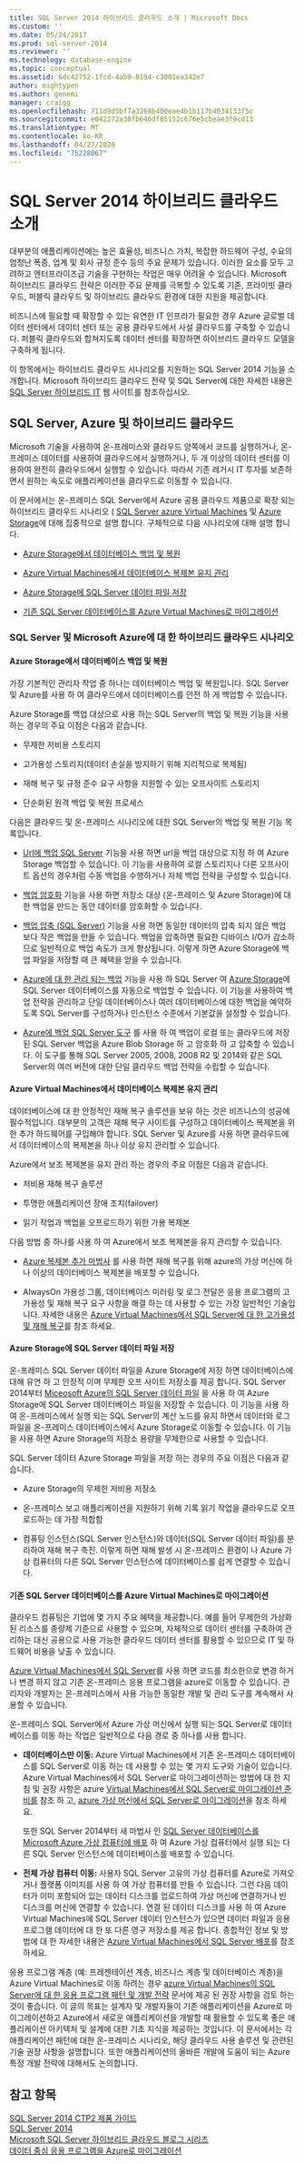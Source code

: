```yaml
---
title: SQL Server 2014 하이브리드 클라우드 소개 | Microsoft Docs
ms.custom: ''
ms.date: 05/24/2017
ms.prod: sql-server-2014
ms.reviewer: ''
ms.technology: database-engine
ms.topic: conceptual
ms.assetid: 6dc42752-1fcd-4ab9-8194-c3001ea342e7
author: mightypen
ms.author: genemi
manager: craigg
ms.openlocfilehash: 711d9d5bf7a3268b400eae4b1b117b4034133f5c
ms.sourcegitcommit: e042272a38fb646df05152c676e5cbeae3f9cd13
ms.translationtype: MT
ms.contentlocale: ko-KR
ms.lasthandoff: 04/27/2020
ms.locfileid: "75228067"
---
```

# <a name="introduction-to-sql-server-2014-hybrid-cloud"></a>SQL Server 2014 하이브리드 클라우드 소개
 대부분의 애플리케이션에는 높은 효율성, 비즈니스 가치, 복잡한 하드웨어 구성, 수요의 엄청난 폭증, 업계 및 회사 규정 준수 등의 주요 문제가 있습니다. 이러한 요소를 모두 고려하고 엔터프라이즈급 기술을 구현하는 작업은 매우 어려울 수 있습니다. Microsoft 하이브리드 클라우드 전략은 이러한 주요 문제를 극복할 수 있도록 기존, 프라이빗 클라우드, 퍼블릭 클라우드 및 하이브리드 클라우드 환경에 대한 지원을 제공합니다. 
 
 비즈니스에 필요할 때 확장할 수 있는 유연한 IT 인프라가 필요한 경우 Azure 글로벌 데이터 센터에서 데이터 센터 또는 공용 클라우드에서 사설 클라우드를 구축할 수 있습니다. 퍼블릭 클라우드와 합쳐지도록 데이터 센터를 확장하면 하이브리드 클라우드 모델을 구축하게 됩니다. 
 
 이 항목에서는 하이브리드 클라우드 시나리오를 지원하는 SQL Server 2014 기능을 소개합니다. Microsoft 하이브리드 클라우드 전략 및 SQL Server에 대한 자세한 내용은 [SQL Server 하이브리드 IT](https://www.microsoft.com/sqlserver/solutions-technologies/hybrid-It.aspx) 웹 사이트를 참조하십시오. 
 
## <a name="sql-server-azure-and-hybrid-cloud"></a>SQL Server, Azure 및 하이브리드 클라우드 
 Microsoft 기술을 사용하여 온-프레미스와 클라우드 양쪽에서 코드를 실행하거나, 온-프레미스 데이터를 사용하여 클라우드에서 실행하거나, 두 개 이상의 데이터 센터를 이용하여 완전히 클라우드에서 실행할 수 있습니다. 따라서 기존 레거시 IT 투자를 보존하면서 원하는 속도로 애플리케이션을 클라우드로 이동할 수 있습니다. 
 
 이 문서에서는 온-프레미스 SQL Server에서 Azure 공용 클라우드 제품으로 확장 되는 하이브리드 클라우드 시나리오 ( [SQL Server azure Virtual Machines](https://msdn.microsoft.com/library/azure/jj823132.aspx) 및 [Azure Storage](https://www.azure.com/documentation/services/storage/)에 대해 집중적으로 설명 합니다. 구체적으로 다음 시나리오에 대해 설명 합니다. 
 
-  [Azure Storage에서 데이터베이스 백업 및 복원](../../2014/getting-started/introduction-to-sql-server-2014-hybrid-cloud.md#backup) 
 
-  [Azure Virtual Machines에서 데이터베이스 복제본 유지 관리](../../2014/getting-started/introduction-to-sql-server-2014-hybrid-cloud.md#replica) 
 
-  [Azure Storage에 SQL Server 데이터 파일 저장](../../2014/getting-started/introduction-to-sql-server-2014-hybrid-cloud.md#store) 
 
-  [기존 SQL Server 데이터베이스를 Azure Virtual Machines로 마이그레이션](../../2014/getting-started/introduction-to-sql-server-2014-hybrid-cloud.md#migrate) 
 
### <a name="hybrid-cloud-scenarios-for-sql-server-and-microsoft-azure"></a>SQL Server 및 Microsoft Azure에 대 한 하이브리드 클라우드 시나리오 
 
#### <a name="backup-and-restore-databases-tofrom-azure-storage"></a><a name="backup"></a>Azure Storage에서 데이터베이스 백업 및 복원 
 가장 기본적인 관리자 작업 중 하나는 데이터베이스 백업 및 복원입니다. SQL Server 및 Azure를 사용 하 여 클라우드에서 데이터베이스를 안전 하 게 백업할 수 있습니다. 
 
 Azure Storage를 백업 대상으로 사용 하는 SQL Server의 백업 및 복원 기능을 사용 하는 경우의 주요 이점은 다음과 같습니다. 
 
-  무제한 저비용 스토리지 
 
-  고가용성 스토리지(데이터 손실을 방지하기 위해 지리적으로 복제됨) 
 
-  재해 복구 및 규정 준수 요구 사항을 지원할 수 있는 오프사이트 스토리지 
 
-  단순화된 원격 백업 및 복원 프로세스 
 
 다음은 클라우드 및 온-프레미스 시나리오에 대한 SQL Server의 백업 및 복원 기능 목록입니다. 
 
-  [Url에 백업 SQL Server](../relational-databases/backup-restore/sql-server-backup-to-url.md) 기능을 사용 하면 url을 백업 대상으로 지정 하 여 Azure Storage 백업할 수 있습니다. 이 기능을 사용하여 로컬 스토리지나 다른 오프사이트 옵션의 경우처럼 수동 백업을 수행하거나 자체 백업 전략을 구성할 수 있습니다. 
 
-  [백업 암호화](../relational-databases/backup-restore/backup-encryption.md) 기능을 사용 하면 저장소 대상 (온-프레미스 및 Azure Storage)에 대 한 백업을 만드는 동안 데이터를 암호화할 수 있습니다. 
 
-  [백업 압축 (SQL Server)](../relational-databases/backup-restore/backup-compression-sql-server.md) 기능을 사용 하면 동일한 데이터의 압축 되지 않은 백업 보다 작은 백업을 만들 수 있습니다. 백업을 압축하면 필요한 디바이스 I/O가 감소하므로 일반적으로 백업 속도가 크게 향상됩니다. 이렇게 하면 Azure Storage에 백업 파일을 저장할 때 큰 혜택을 얻을 수 있습니다. 
 
-  [Azure에 대 한 관리 되는 백업](https://msdn.microsoft.com/library/dn606152(v=sql.120).aspx) 기능을 사용 하 SQL Server 여 [Azure Storage](https://www.azure.com/documentation/services/storage/)에 SQL Server 데이터베이스를 자동으로 백업할 수 있습니다. 이 기능을 사용하여 백업 전략을 관리하고 단일 데이터베이스나 여러 데이터베이스에 대한 백업을 예약하도록 SQL Server를 구성하거나 인스턴스 수준에서 기본값을 설정할 수 있습니다. 
 
-  [Azure에 백업 SQL Server 도구](https://www.microsoft.com/download/details.aspx?id=40740) 를 사용 하 여 백업이 로컬 또는 클라우드에 저장 된 SQL Server 백업을 Azure Blob Storage 하 고 암호화 하 고 압축할 수 있습니다. 이 도구를 통해 SQL Server 2005, 2008, 2008 R2 및 2014와 같은 SQL Server의 여러 버전에 대한 단일 클라우드 백업 전략을 수립할 수 있습니다. 
 
#### <a name="maintain-database-replicas-on-azure-virtual-machines"></a><a name="replica"></a>Azure Virtual Machines에서 데이터베이스 복제본 유지 관리 
 데이터베이스에 대 한 안정적인 재해 복구 솔루션을 보유 하는 것은 비즈니스의 성공에 필수적입니다. 대부분의 고객은 재해 복구 사이트를 구성하고 데이터베이스 복제본을 위한 추가 하드웨어를 구입해야 합니다. SQL Server 및 Azure를 사용 하면 클라우드에서 데이터베이스의 복제본을 하나 이상 유지 관리할 수 있습니다. 
 
 Azure에서 보조 복제본을 유지 관리 하는 경우의 주요 이점은 다음과 같습니다. 
 
-  저비용 재해 복구 솔루션 
 
-  투명한 애플리케이션 장애 조치(failover) 
 
-  읽기 작업과 백업을 오프로드하기 위한 가용 복제본 
 
 다음 방법 중 하나를 사용 하 여 Azure에서 보조 복제본을 유지 관리할 수 있습니다. 
 
-  [Azure 복제본 추가 마법사](https://msdn.microsoft.com/library/dn463980\(v=sql.120\).aspx) 를 사용 하면 재해 복구를 위해 azure의 가상 머신에 하나 이상의 데이터베이스 복제본을 배포할 수 있습니다. 
 
-  AlwaysOn 가용성 그룹, 데이터베이스 미러링 및 로그 전달은 응용 프로그램의 고가용성 및 재해 복구 요구 사항을 해결 하는 데 사용할 수 있는 가장 일반적인 기술입니다. 자세한 내용은 [Azure Virtual Machines에서 SQL Server에 대 한 고가용성 및 재해 복구](https://msdn.microsoft.com/library/azure/jj870962.aspx)를 참조 하세요. 
 
#### <a name="store-sql-server-data-files-in-azure-storage"></a><a name="store"></a>Azure Storage에 SQL Server 데이터 파일 저장 
 온-프레미스 SQL Server 데이터 파일을 Azure Storage에 저장 하면 데이터베이스에 대해 유연 하 고 안정적 이며 무제한 오프 사이트 저장소를 제공 합니다. SQL Server 2014부터 [Miceosoft Azure의 SQL Server 데이터 파일](https://docs.microsoft.com/sql/relational-databases/databases/sql-server-data-files-in-microsoft-azure) 을 사용 하 여 Azure Storage에 SQL Server 데이터베이스 파일을 저장할 수 있습니다. 이 기능을 사용 하 여 온-프레미스에서 실행 되는 SQL Server의 계산 노드를 유지 하면서 데이터와 로그 파일을 온-프레미스 데이터베이스에서 Azure Storage로 이동할 수 있습니다. 이 기능을 사용 하면 Azure Storage의 저장소 용량을 무제한으로 사용할 수 있습니다. 
 
 SQL Server 데이터 Azure Storage 파일을 저장 하는 경우의 주요 이점은 다음과 같습니다. 
 
-  Azure Storage의 무제한 저비용 저장소 
 
-  온-프레미스 보고 애플리케이션을 지원하기 위해 기록 읽기 작업을 클라우드로 오프로드하는 데 가장 적합함 
 
-  컴퓨팅 인스턴스(SQL Server 인스턴스)와 데이터(SQL Server 데이터 파일)를 분리하여 재해 복구 촉진. 이렇게 하면 재해 발생 시 온-프레미스 환경이 나 Azure 가상 컴퓨터의 다른 SQL Server 인스턴스에 데이터베이스를 쉽게 연결할 수 있습니다. 
 
#### <a name="migrate-existing-sql-server-databases-to-azure-virtual-machines"></a><a name="migrate"></a>기존 SQL Server 데이터베이스를 Azure Virtual Machines로 마이그레이션 
 클라우드 컴퓨팅은 기업에 몇 가지 주요 혜택을 제공합니다. 예를 들어 무제한의 가상화된 리소스를 종량제 기준으로 사용할 수 있으며, 자체적으로 데이터 센터를 구축하여 관리하는 대신 공용으로 사용 가능한 클라우드 데이터 센터를 활용할 수 있으므로 IT 및 하드웨어 비용을 낮출 수 있습니다. 
 
 [Azure Virtual Machines에서 SQL Server](https://msdn.microsoft.com/library/azure/jj823132.aspx)를 사용 하면 코드를 최소한으로 변경 하거나 변경 하지 않고 기존 온-프레미스 응용 프로그램을 azure로 이동할 수 있습니다. 관리자와 개발자는 온-프레미스에서 사용 가능한 동일한 개발 및 관리 도구를 계속해서 사용할 수 있습니다. 
 
 온-프레미스 SQL Server에서 Azure 가상 머신에서 실행 되는 SQL Server로 데이터베이스를 이동 하는 작업은 일반적으로 다음 경로 중 하나를 사용 합니다. 
 
-  **데이터베이스만 이동:** Azure Virtual Machines에서 기존 온-프레미스 데이터베이스를 SQL Server로 이동 하는 데 사용할 수 있는 몇 가지 도구와 기술이 있습니다. Azure Virtual Machines에서 SQL Server로 마이그레이션하는 방법에 대 한 지침 및 권장 사항은 azure [Virtual Machines에서 SQL Server로 마이그레이션 준비를](https://msdn.microsoft.com/library/dn133142.aspx) 참조 하 고, [azure 가상 머신에서 SQL Server로 마이그레이션](https://msdn.microsoft.com/library/jj156165.aspx)을 참조 하세요. 
 
   또한 SQL Server 2014부터 새 마법사 인 [SQL Server 데이터베이스를 Microsoft Azure 가상 컴퓨터에 배포](../relational-databases/databases/deploy-a-sql-server-database-to-a-microsoft-azure-virtual-machine.md) 하 여 Azure 가상 컴퓨터에서 실행 되는 다른 SQL Server 인스턴스에 데이터베이스를 배포할 수 있습니다. 
 
-  **전체 가상 컴퓨터 이동:** 사용자 SQL Server 고유의 가상 컴퓨터를 Azure로 가져오거나 플랫폼 이미지를 사용 하 여 가상 컴퓨터를 만들 수 있습니다. 그런 다음 데이터가 이미 포함되어 있는 데이터 디스크를 업로드하여 가상 머신에 연결하거나 빈 디스크를 머신에 연결할 수 있습니다. 연결 된 데이터 디스크를 사용 하 여 Azure Virtual Machines에 SQL Server 데이터 인스턴스가 있으면 데이터 파일과 응용 프로그램 데이터에 대 한 또 다른 영구 저장소를 제공 합니다. 종합적인 정보 및 방법에 대 한 자세한 내용은 [Azure Virtual Machines에서 SQL Server 배포](https://msdn.microsoft.com/library/dn133141.aspx)를 참조 하세요. 
 
 응용 프로그램 계층 (예: 프레젠테이션 계층, 비즈니스 계층 및 데이터베이스 계층)을 Azure Virtual Machines로 이동 하려는 경우 [azure Virtual Machines의 SQL Server에 대 한 응용 프로그램 패턴 및 개발 전략](https://msdn.microsoft.com/library/dn574746.aspx) 문서에 제공 된 권장 사항을 검토 하는 것이 좋습니다. 이 글의 목표는 설계자 및 개발자들이 기존 애플리케이션을 Azure로 마이그레이션하고 Azure에서 새로운 애플리케이션을 개발할 때 활용할 수 있도록 좋은 애플리케이션 아키텍처 및 설계에 대한 기초 지식을 제공하는 것입니다. 이 문서에서는 각 애플리케이션 패턴에 대한 온-프레미스 시나리오, 해당 클라우드 사용 솔루션 및 관련된 기술 권장 사항을 설명합니다. 또한 애플리케이션의 올바른 개발에 도움이 되는 Azure 특정 개발 전략에 대해서도 논의합니다. 
 
## <a name="see-also"></a>참고 항목 
 [SQL Server 2014 CTP2 제품 가이드](https://www.microsoft.com/download/details.aspx?id=39269)  
 [SQL Server 2014](https://www.microsoft.com/sqlserver/sql-server-2014.aspx)  
 [Microsoft SQL Server 하이브리드 클라우드 블로그 시리즈](https://azure.microsoft.com/blog/microsoft-sql-server-hybrid-cloud-blog-series/)  
 [데이터 중심 응용 프로그램을 Azure로 마이그레이션](https://azure.microsoft.com/blog/cloud-services-series-migrating-data-centric-applications-to-windows-azure/) 
 
